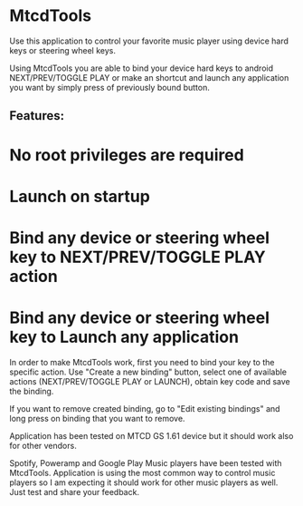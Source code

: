 # MtcdTools
Use this application to control your favorite music player using device hard keys or steering wheel keys.

Using MtcdTools you are able to bind your device hard keys to android NEXT/PREV/TOGGLE PLAY or make an shortcut and launch any application you want by simply press of previously bound button.

## Features:
# No root privileges are required
# Launch on startup
# Bind any device or steering wheel key to NEXT/PREV/TOGGLE PLAY action
# Bind any device or steering wheel key to Launch any application

In order to make MtcdTools work, first you need to bind your key to the specific action. Use "Create a new binding" button, select one of available actions (NEXT/PREV/TOGGLE PLAY or LAUNCH), obtain key code and save the binding.

If you want to remove created binding, go to "Edit existing bindings" and long press on binding that you want to remove.

Application has been tested on MTCD GS 1.61 device but it should work also for other vendors.

Spotify, Poweramp and Google Play Music players have been tested with MtcdTools. Application is using the most common way to control music players so I am expecting it should work for other music players as well. Just test and share your feedback.

